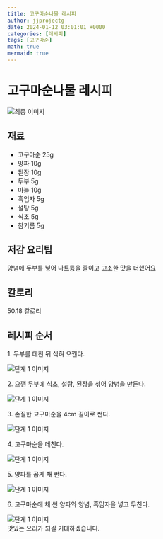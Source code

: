```yaml
---
title: 고구마순나물 레시피
author: jjprojectg
date: 2024-01-12 03:01:01 +0000
categories: [레시피]
tags: [고구마순]
math: true
mermaid: true
---
```

<meta name="og:type" content="website"/>
<meta charset="UTF-8"/>
<div class="header">
  <h1>고구마순나물 레시피</h1>
</div>

<div class="container my-4">
  <div class="row">
    <div class="col-12 col-md-6">
      <div class="recipe-image">
        <img src="http://www.foodsafetykorea.go.kr/uploadimg/20190409/20190409054715_1554799635774.jpg" class="step-image" alt="최종 이미지"/>
      </div>
    </div>
    <div class="col-12 col-md-6">
      <div class="ingredients">
        <h2>재료</h2>
        <ul class="card">
          <li> 고구마순 25g </li>
          <li>  양파 10g </li>
          <li>  된장 10g </li>
          <li>  두부 5g </li>
          <li>  마늘 10g </li>
          <li>  흑임자 5g </li>
          <li>  설탕 5g </li>
          <li>  식초 5g </li>
          <li>  참기름 5g </li>
</ul>
      </div>
    </div>
    <div class="col-12 col-md-6">
      <div class="ingredients">
        <h2>저감 요리팁</h2>
        <div class="card"> 
          <p>
            양념에 두부를 넣어 나트륨을 줄이고 고소한 맛을 더했어요
          </p>
        </div>
      </div>
      <div class="ingredients">
        <h2>칼로리</h2>
        <div class="card"> 
          <p>
            50.18 칼로리
          </p>
        </div>
      </div>
    </div>
  </div>

  <h2 class="my-4">레시피 순서</h2>
  <div class="card recipe-card">
    <div class="card-body recipe-step">
      <p class="card-text step-description">1. 두부를 데친 뒤 식혀 으깬다.</p>
      <img src="http://www.foodsafetykorea.go.kr/uploadimg/20190409/20190409054753_1554799673808.jpg" alt="단계 1 이미지" class="step-image"/>
    </div>
  </div>
  <div class="card recipe-card">
    <div class="card-body recipe-step">
      <p class="card-text step-description">2. 으깬 두부에 식초, 설탕, 된장을 섞어 양념을 만든다.</p>
      <img src="http://www.foodsafetykorea.go.kr/uploadimg/20190409/20190409054808_1554799688544.jpg" alt="단계 1 이미지" class="step-image"/>
    </div>
  </div>
  <div class="card recipe-card">
    <div class="card-body recipe-step">
      <p class="card-text step-description">3. 손질한 고구마순을 4cm 길이로 썬다.</p>
      <img src="http://www.foodsafetykorea.go.kr/uploadimg/20190409/20190409054824_1554799704223.jpg" alt="단계 1 이미지" class="step-image"/>
    </div>
  </div>
  <div class="card recipe-card">
    <div class="card-body recipe-step">
      <p class="card-text step-description">4. 고구마순을 데친다.</p>
      <img src="http://www.foodsafetykorea.go.kr/uploadimg/20190409/20190409054837_1554799717099.jpg" alt="단계 1 이미지" class="step-image"/>
    </div>
  </div>
  <div class="card recipe-card">
    <div class="card-body recipe-step">
      <p class="card-text step-description">5. 양파를 곱게 채 썬다.</p>
      <img src="http://www.foodsafetykorea.go.kr/uploadimg/20190409/20190409054850_1554799730211.jpg" alt="단계 1 이미지" class="step-image"/>
    </div>
  </div>
  <div class="card recipe-card">
    <div class="card-body recipe-step">
      <p class="card-text step-description">6. 고구마순에 채 썬 양파와 양념, 흑임자을 넣고 무친다.</p>
      <img src="http://www.foodsafetykorea.go.kr/uploadimg/20190409/20190409054906_1554799746045.jpg" alt="단계 1 이미지" class="step-image"/>
    </div>
  </div>

</div>
맛있는 요리가 되길 기대하겠습니다.
